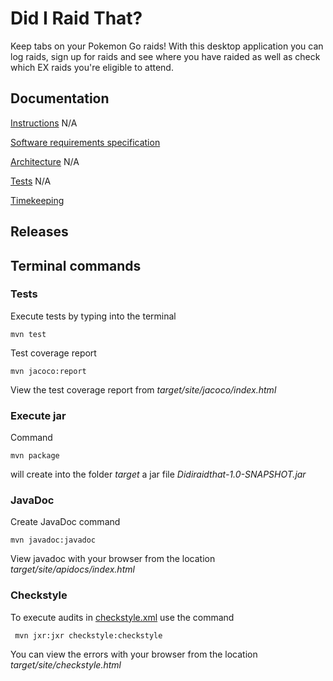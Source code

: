 # Did I Raid That? 
Keep tabs on your Pokemon Go raids! With this desktop application you can log raids, sign up for raids and see where you have raided as well as check which EX raids you're eligible to attend. 

## Documentation
[Instructions]() N/A

[Software requirements specification](https://github.com/sinilandia/ohte2019/blob/master/Documentation/Srs.md)

[Architecture]() N/A

[Tests]() N/A

[Timekeeping](https://github.com/sinilandia/ohte2019/blob/master/Documentation/Timekeeping.md)

## Releases

## Terminal commands

### Tests
Execute tests by typing into the terminal

```
mvn test
```

Test coverage report

```
mvn jacoco:report
```

View the test coverage report from _target/site/jacoco/index.html_

### Execute jar

Command

```
mvn package
```

will create into the folder _target_ a jar file _Didiraidthat-1.0-SNAPSHOT.jar_

### JavaDoc

Create JavaDoc command

```
mvn javadoc:javadoc
```

View javadoc with your browser from the location _target/site/apidocs/index.html_

### Checkstyle

To execute audits in  [checkstyle.xml]() use the command

```
 mvn jxr:jxr checkstyle:checkstyle
```

You can view the errors with your browser from the location _target/site/checkstyle.html_
